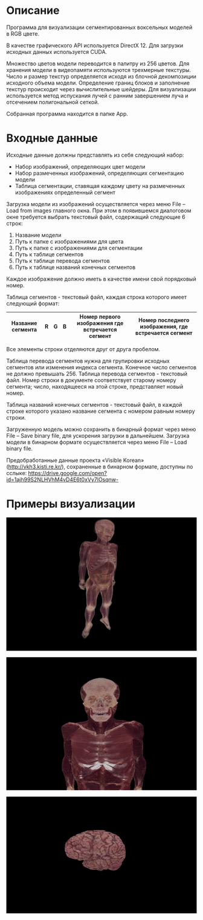 # Описание

Программа для визуализации сегментированных воксельных моделей в RGB цвете.

В качестве графического API используется DirectX 12. Для загрузки исходных данных используется CUDA.

Множество цветов модели переводится в палитру из 256 цветов. Для хранения модели в видеопамяти используются трехмерные текстуры.
Число и размер текстур определяется исходя из блочной декомпозиции исходного объема модели. Определение границ блоков и заполнение текстур происходит через вычислительные шейдеры.
Для визуализации используется метод испускания лучей с ранним завершением луча и отсечением полигональной сеткой.

Собранная программа находится в папке App.

# Входные данные

Исходные данные должны представлять из себя следующий набор:
* Набор изображений, определяющих цвет модели
* Набор размеченных изображений, определяющих сегментацию модели
* Таблица сегментации, ставящая каждому цвету на размеченных изображениях определенный сегмент

Загрузка модели из изображений осуществляется через меню File – Load from images главного окна. При этом в появившемся диалоговом окне требуется выбрать текстовый файл, содержащий следующие 6 строк:
1)	Название модели
2)	Путь к папке с изображениями для цвета
3)	Путь к папке с изображениями для сегментации
4)	Путь к таблице сегментов
5)	Путь к таблице перевода сегментов
6)	Путь к таблице названий конечных сегментов

Каждое изображение должно иметь в качестве имени свой порядковый номер.

Таблица сегментов - текстовый файл, каждая строка которого имеет следующий формат:

|Название сегмента|R|G|B|Номер первого изображения где встречается сегмент|Номер последнего изображения, где встречается сегмент|
|-----------------|-|-|-|-------------------------------------------------|----------------------------------------------------|

Все элементы строки отделяются друг от друга пробелом.

Таблица перевода сегментов нужна для групировки исходных сегментов или изменения индекса сегмента. Конечное число сегментов не должно превышать 256.
Таблица перевода сегментов - текстовый файл. Номер строки в документе соответствует старому номеру сегмента; число, находящееся на этой строке, представляет новый номер.

Таблица названий конечных сегментов - текстовый файл, в каждой строке которого указано название сегмента с номером равным номеру строки.

Загруженную модель можно сохранить в бинарный формат через меню File – Save binary file, для ускорения загрузки в дальнейшем. Загрузка модели в бинарном формате осуществляется через меню File – Load binary file.

Предобработанные данные проекта «Visible Korean» (http://vkh3.kisti.re.kr/), сохраненные в бинарном формате, доступны по сслыке: https://drive.google.com/open?id=1ajh99S2NLHVhM4vD4E6t0xVy7lOsqnw-

# Примеры визуализации

![alt text](https://github.com/IDDruzhin/VoxelProject/blob/master/Samples/Sample_001.jpg)

![alt text](https://github.com/IDDruzhin/VoxelProject/blob/master/Samples/Sample_002.jpg)

![alt text](https://github.com/IDDruzhin/VoxelProject/blob/master/Samples/Sample_003.jpg)
